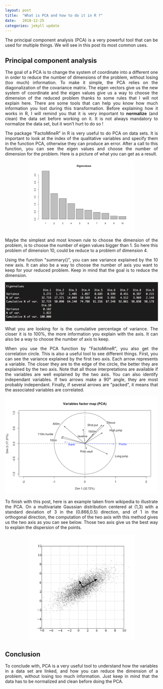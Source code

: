 ```yaml
---
layout: post
title:  "What is PCA and how to do it in R ?"
date:   2018-12-25
categories: jekyll update
---
```




<div style="text-align: justify">

The principal component analysis (PCA) is a very powerful tool that can be used for multiple things. We will see in this post its most common uses.

</div>

## Principal component analysis

<div style="text-align: justify">
<p>
The goal of a PCA is to change the system of coordinate into a different one in order to reduce the number of dimensions of the problem, without losing (too much) information. To make it simple, the PCA relies on the diagonalization of the covariance matrix. The eigen vectors give us the new system of coordinate and the eigen values give us a way to choose the dimension of the reduced problem thanks to some rules that I will not explain here. There are some tools that can help you know how much information you lost during this transformation. Before explaining how it works in R, I will remind you that it is very important to <b>normalize</b> (and clean) the data set before working on it. It is not always mandatory to normalize the data set, but it won’t hurt to do so !
</p>

<p>
The package “FactoMineR” in R is very useful to do PCA on data sets. It is important to look at the index of the qualitative variables and specify them in the function PCA, otherwise they can produce an error. After a call to this function, you can see the eigen values and choose the number of dimension for the problem. Here is a picture of what you can get as a result.
</p>
</div>

<p align="center">
	<img src="/images/eigenvalue.png" width="350">
</p>

<div style="text-align: justify">
<p>
Maybe the simplest and most known rule to choose the dimension of the problem, is to choose the number of eigen values bigger than 1. So here this problem of dimension 10, could be reduce to a problem of dimension 4.
</p>
<p>
Using the function "summary()", you can see variance explained by the 10 new axis. It can also be a way to choose the number of axis you want to keep for your reduced problem. Keep in mind that the goal is to reduce the dimension.
</p>

<p align="center">
	<img src="/images/cumulvar.png" width="550">
</p>
<p>
What you are looking for is the cumulative percentage of variance. The closer it is to 100%, the more information you explain with the axis. It can also be a way to choose the number of axis to keep.
</p>

<p>
When you use the PCA function by "FactoMineR", you also get the correlation circle. This is also a useful tool to see different things. First, you can see the variance explained by the first two axis. Each arrow represents a variable. The closer they are to the edge of the circle, the better they are explained by the two axis. Note that all those interpretations are available if the variables are well explained by the two axis. You can also identify independant variables. If two arrows make a 90° angle, they are most probably independant. Finally, if several arrows are "packed", it means that the associated variables are correlated.
</p>

<p align="center">
	<img src="/images/cercle.png" width="550">
</p>

<p>
To finish with this post, here is an example taken from wikipedia to illustrate the PCA. On a multivariate Gaussian distribution centered at (1,3) with a standard deviation of 3 in the (0.866,0.5) direction, and of 1 in the orthogonal direction, the computation of the two axis with this method gives us the two axis as you can see below. Those two axis give us the best way to explain the dispersion of the points.
</p>
<p align="center">
	<img src="/images/PCA-gaussian.png" width="350">
</p>

</div>

## Conclusion

<div style="text-align: justify">

To conclude with, PCA is a very useful tool to understand how the variables in a data set are linked, and how you can reduce the dimension of a problem, without losing too much information. Just keep in mind that the data has to be normalized and clean before doing the PCA.

</div>

